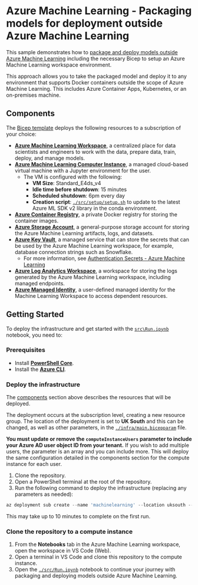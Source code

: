# Azure Machine Learning - Packaging models for deployment outside Azure Machine Learning

This sample demonstrates how to [package and deploy models outside Azure Machine Learning](https://learn.microsoft.com/en-us/azure/machine-learning/how-to-package-models-app-service?view=azureml-api-2&tabs=sdk) including the necessary Bicep to setup an Azure Machine Learning workspace environment.

This approach allows you to take the packaged model and deploy it to any environment that supports Docker containers outside the scope of Azure Machine Learning. This includes Azure Container Apps, Kubernetes, or an on-premises machine.

## Components

The [Bicep template](./infra/main.bicep) deploys the following resources to a subscription of your choice:

- [**Azure Machine Learning Workspace**](https://learn.microsoft.com/en-us/azure/machine-learning/overview-what-is-azure-machine-learning?view=azureml-api-2), a centralized place for data scientists and engineers to work with the data, prepare data, train, deploy, and manage models.
- [**Azure Machine Learning Computer Instance**](https://docs.microsoft.com/en-us/azure/machine-learning/concept-compute-instance), a managed cloud-based virtual machine with a Jupyter environment for the user.
  - The VM is configured with the following:
    - **VM Size**: Standard_E4ds_v4
    - **Idle time before shutdown**: 15 minutes
    - **Scheduled shutdown**: 6pm every day
    - **Creation script**: [`./src/setup/setup.sh`](./src/setup/setup.sh) to update to the latest Azure ML SDK v2 library in the conda environment.
- [**Azure Container Registry**](https://learn.microsoft.com/en-us/azure/container-registry/container-registry-intro), a private Docker registry for storing the container images.
- [**Azure Storage Account**](https://learn.microsoft.com/en-us/azure/storage/common/storage-account-overview), a general-purpose storage account for storing the Azure Machine Learning artifacts, logs, and datasets.
- [**Azure Key Vault**](https://learn.microsoft.com/en-us/azure/key-vault/key-vault-overview), a managed service that can store the secrets that can be used by the Azure Machine Learning workspace, for example, database connection strings such as Snowflake.
  - For more information, see [Authentication Secrets - Azure Machine Learning](https://learn.microsoft.com/en-us/azure/machine-learning/how-to-use-secrets-in-runs?view=azureml-api-2)
- [**Azure Log Analytics Workspace**](https://docs.microsoft.com/en-us/azure/azure-monitor/learn/quick-create-workspace), a workspace for storing the logs generated by the Azure Machine Learning workspace, including managed endpoints.
- [**Azure Managed Identity**](https://learn.microsoft.com/en-us/entra/identity/managed-identities-azure-resources/overview), a user-defined managed identity for the Machine Learning Workspace to access dependent resources.

## Getting Started

To deploy the infrastructure and get started with the [`src\Run.ipynb`](./src/Run.ipynb) notebook, you need to:

### Prerequisites

- Install [**PowerShell Core**](https://docs.microsoft.com/en-us/powershell/scripting/install/installing-powershell?view=powershell-7.1).
- Install the [**Azure CLI**](https://docs.microsoft.com/en-us/cli/azure/install-azure-cli).

### Deploy the infrastructure

The [components](#components) section above describes the resources that will be deployed.

The deployment occurs at the subscription level, creating a new resource group. The location of the deployment is set to **UK South** and this can be changed, as well as other parameters, in the [`./infra/main.bicepparam`](./infra/main.bicepparam) file.

**You must update or remove the `computeInstanceUsers` parameter to include your Azure AD user object ID from your tenant.** If you wish to add multiple users, the parameter is an array and you can include more. This will deploy the same configuration detailed in the components section for the compute instance for each user.

1. Clone the repository.
2. Open a PowerShell terminal at the root of the repository.
3. Run the following command to deploy the infrastructure (replacing any parameters as needed):

```powershell
az deployment sub create --name 'machinelearning' --location uksouth --template-file ./infra/main.bicep --parameters ./infra/main.bicepparam
```

This may take up to 10 minutes to complete on the first run.

### Clone the repository to a compute instance

1. From the **Notebooks** tab in the Azure Machine Learning workspace, open the workspace in VS Code (Web).
2. Open a terminal in VS Code and clone this repository to the compute instance.
3. Open the [`./src/Run.ipynb`](./src/Run.ipynb) notebook to continue your journey with packaging and deploying models outside Azure Machine Learning.
